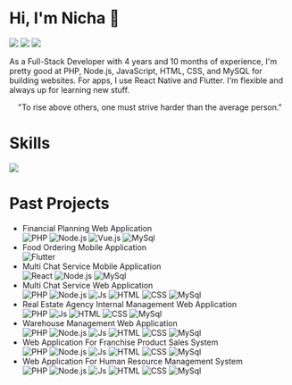 # Hi, I'm Nicha 👋
<span style="color: inherit; text-decoration: none;">[<img src="https://img.shields.io/badge/Facebook-1E90FF?logo=facebook&logoColor=white&labelColor=1E90FF"/>](https://www.facebook.com/guploy.dekhear)</span>
<span style="color: inherit; text-decoration: none;">[<img src="https://img.shields.io/badge/LinkedIn-blue?logo=linkedin&logoColor=white&labelColor=blue"/>](https://www.linkedin.com/in/nicha-kaewrod-a2288631a)</span>
<span style="color: inherit; text-decoration: none;">[<img src="https://img.shields.io/badge/Gmail-red?logo=gmail&logoColor=white&labelColor=red"/>](mailto:nicha.kaewrod@gmail.com)</span>

As a Full-Stack Developer with 4 years and 10 months of experience, I'm pretty good at PHP, Node.js, JavaScript, HTML, CSS, and MySQL for building websites. For apps, I use React Native and Flutter. I'm flexible and always up for learning new stuff.

<p align="center">
  "To rise above others, one must strive harder than the average person."
</p>

# Skills
<p align="left">
  <a href="https://skillicons.dev">
    <img src="https://skillicons.dev/icons?i=php,js,html,css,nodejs,react,flutter,mysql&theme=dark" />
  </a>
</p>

# Past Projects
- Financial Planning Web Application
  <br>![PHP](https://img.shields.io/badge/-PHP-000?&logo=PHP)
  ![Node.js](https://img.shields.io/badge/-Node.js-000?&logo=node.js)
  ![Vue.js](https://img.shields.io/badge/-Vue.js-000?&logo=vue.js)
  ![MySql](https://img.shields.io/badge/-MySql-000?&logo=mysql)
- Food Ordering Mobile Application
  <br>![Flutter](https://img.shields.io/badge/-Flutter-000?&logo=flutter)
- Multi Chat Service Mobile Application
  <br>![React](https://img.shields.io/badge/-React%20native-000?&logo=react)
  ![Node.js](https://img.shields.io/badge/-Node.js-000?&logo=node.js)
  ![MySql](https://img.shields.io/badge/-MySql-000?&logo=mysql)
- Multi Chat Service Web Application
  <br>![PHP](https://img.shields.io/badge/-PHP-000?&logo=PHP)
  ![Node.js](https://img.shields.io/badge/-Node.js-000?&logo=node.js)
  ![Js](https://img.shields.io/badge/-Javascript-000?&logo=javascript)
  ![HTML](https://img.shields.io/badge/-HTML-000?&logo=html5)
  ![CSS](https://img.shields.io/badge/-CSS-000?&logo=css3)
  ![MySql](https://img.shields.io/badge/-MySql-000?&logo=mysql)
- Real Estate Agency Internal Management Web Application
  <br>![PHP](https://img.shields.io/badge/-PHP-000?&logo=PHP)
  ![Js](https://img.shields.io/badge/-Javascript-000?&logo=javascript)
  ![HTML](https://img.shields.io/badge/-HTML-000?&logo=html5)
  ![CSS](https://img.shields.io/badge/-CSS-000?&logo=css3)
  ![MySql](https://img.shields.io/badge/-MySql-000?&logo=mysql)
- Warehouse Management Web Application
  <br>![PHP](https://img.shields.io/badge/-PHP-000?&logo=PHP)
  ![Node.js](https://img.shields.io/badge/-Node.js-000?&logo=node.js)
  ![Js](https://img.shields.io/badge/-Javascript-000?&logo=javascript)
  ![HTML](https://img.shields.io/badge/-HTML-000?&logo=html5)
  ![CSS](https://img.shields.io/badge/-CSS-000?&logo=css3)
  ![MySql](https://img.shields.io/badge/-MySql-000?&logo=mysql)
- Web Application For Franchise Product Sales System
  <br>![PHP](https://img.shields.io/badge/-PHP-000?&logo=PHP)
  ![Node.js](https://img.shields.io/badge/-Node.js-000?&logo=node.js)
  ![Js](https://img.shields.io/badge/-Javascript-000?&logo=javascript)
  ![HTML](https://img.shields.io/badge/-HTML-000?&logo=html5)
  ![CSS](https://img.shields.io/badge/-CSS-000?&logo=css3)
  ![MySql](https://img.shields.io/badge/-MySql-000?&logo=mysql)
- Web Application For Human Resource Management System
  <br>![PHP](https://img.shields.io/badge/-PHP-000?&logo=PHP)
  ![Node.js](https://img.shields.io/badge/-Node.js-000?&logo=node.js)
  ![Js](https://img.shields.io/badge/-Javascript-000?&logo=javascript)
  ![HTML](https://img.shields.io/badge/-HTML-000?&logo=html5)
  ![CSS](https://img.shields.io/badge/-CSS-000?&logo=css3)
  ![MySql](https://img.shields.io/badge/-MySql-000?&logo=mysql)
